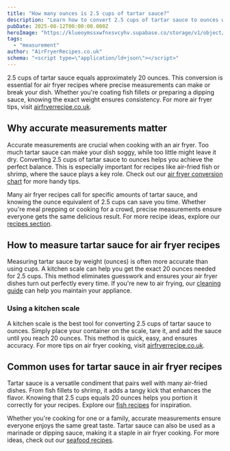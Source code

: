 ```yaml
---
title: "How many ounces is 2.5 cups of tartar sauce?"
description: "Learn how to convert 2.5 cups of tartar sauce to ounces with this simple guide. Perfect for air fryer recipes and precise measurements."
pubDate: 2025-08-12T00:00:00.000Z
heroImage: "https://klueoymssxwfnxsvcyhv.supabase.co/storage/v1/object/public/md/how-many-ounces-is-2-5-cups-of-tartar-sauce-ef6a714f.webp"
tags:
  - "measurement"
author: "AirFryerRecipes.co.uk"
schema: "<script type=\"application/ld+json\"></script>"
---
```


<p>2.5 cups of tartar sauce equals approximately 20 ounces. This conversion is essential for air fryer recipes where precise measurements can make or break your dish. Whether you're coating fish fillets or preparing a dipping sauce, knowing the exact weight ensures consistency. For more air fryer tips, visit <a href=https://www.airfryerrecipe.co.uk>airfryerrecipe.co.uk</a>.</p>

<h2>Why accurate measurements matter</h2>
<p>Accurate measurements are crucial when cooking with an air fryer. Too much tartar sauce can make your dish soggy, while too little might leave it dry. Converting 2.5 cups of tartar sauce to ounces helps you achieve the perfect balance. This is especially important for recipes like air-fried fish or shrimp, where the sauce plays a key role. Check out our <a href=https://www.airfryerrecipe.co.uk/air-fryer-conversion-chart>air fryer conversion chart</a> for more handy tips.</p>

<p>Many air fryer recipes call for specific amounts of tartar sauce, and knowing the ounce equivalent of 2.5 cups can save you time. Whether you're meal prepping or cooking for a crowd, precise measurements ensure everyone gets the same delicious result. For more recipe ideas, explore our <a href=https://www.airfryerrecipe.co.uk/recipes>recipes section</a>.</p>

<h2>How to measure tartar sauce for air fryer recipes</h2>
<p>Measuring tartar sauce by weight (ounces) is often more accurate than using cups. A kitchen scale can help you get the exact 20 ounces needed for 2.5 cups. This method eliminates guesswork and ensures your air fryer dishes turn out perfectly every time. If you're new to air frying, our <a href=https://www.airfryerrecipe.co.uk/air-fryer-cleaner>cleaning guide</a> can help you maintain your appliance.</p>

<h3>Using a kitchen scale</h3>
<p>A kitchen scale is the best tool for converting 2.5 cups of tartar sauce to ounces. Simply place your container on the scale, tare it, and add the sauce until you reach 20 ounces. This method is quick, easy, and ensures accuracy. For more tips on air fryer cooking, visit <a href=https://www.airfryerrecipe.co.uk>airfryerrecipe.co.uk</a>.</p>

<h2>Common uses for tartar sauce in air fryer recipes</h2>
<p>Tartar sauce is a versatile condiment that pairs well with many air-fried dishes. From fish fillets to shrimp, it adds a tangy kick that enhances the flavor. Knowing that 2.5 cups equals 20 ounces helps you portion it correctly for your recipes. Explore our <a href=https://www.airfryerrecipe.co.uk/recipe-category/fish>fish recipes</a> for inspiration.</p>

<p>Whether you're cooking for one or a family, accurate measurements ensure everyone enjoys the same great taste. Tartar sauce can also be used as a marinade or dipping sauce, making it a staple in air fryer cooking. For more ideas, check out our <a href=https://www.airfryerrecipe.co.uk/recipe-category/seafood>seafood recipes</a>.</p>
